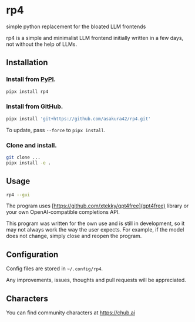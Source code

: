 # rp4

simple python replacement for the bloated LLM frontends

rp4 is a simple and minimalist LLM frontend initially written in a few days, not without the help of LLMs.

## Installation

### Install from [PyPI](https://pypi.org/project/rp4/).

```bash
pipx install rp4
```

### Install from GitHub.

```bash
pipx install 'git+https://github.com/asakura42/rp4.git'
```

To update, pass `--force` to `pipx install`.

### Clone and install.

```bash
git clone ...
pipx install -e .
```

## Usage

```bash
rp4 --gui
```

The program uses [https://github.com/xtekky/gpt4free](gpt4free) library or your own OpenAI-compatible completions API.

This program was written for the own use and is still in development,
so it may not always work the way the user expects.
For example, if the model does not change, simply close and reopen the program.

## Configuration

Config files are stored in `~/.config/rp4`.

Any improvements, issues, thoughts and pull requests will be appreciated.

## Characters

You can find community characters at https://chub.ai
